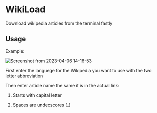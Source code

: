 # WikiLoad
Download wikipedia articles from the terminal fastly

## Usage

Example:

![Screenshot from 2023-04-06 14-16-53](https://user-images.githubusercontent.com/62663286/230361752-5d058ddf-7d8e-43ee-8963-ad4ebb024d5a.png)

First enter the languege for the Wikipedia you want to use with the two letter abbreviation

Then enter article name the same it is in the actual link:

1. Starts with capital letter

2. Spaces are undecscores (_)

